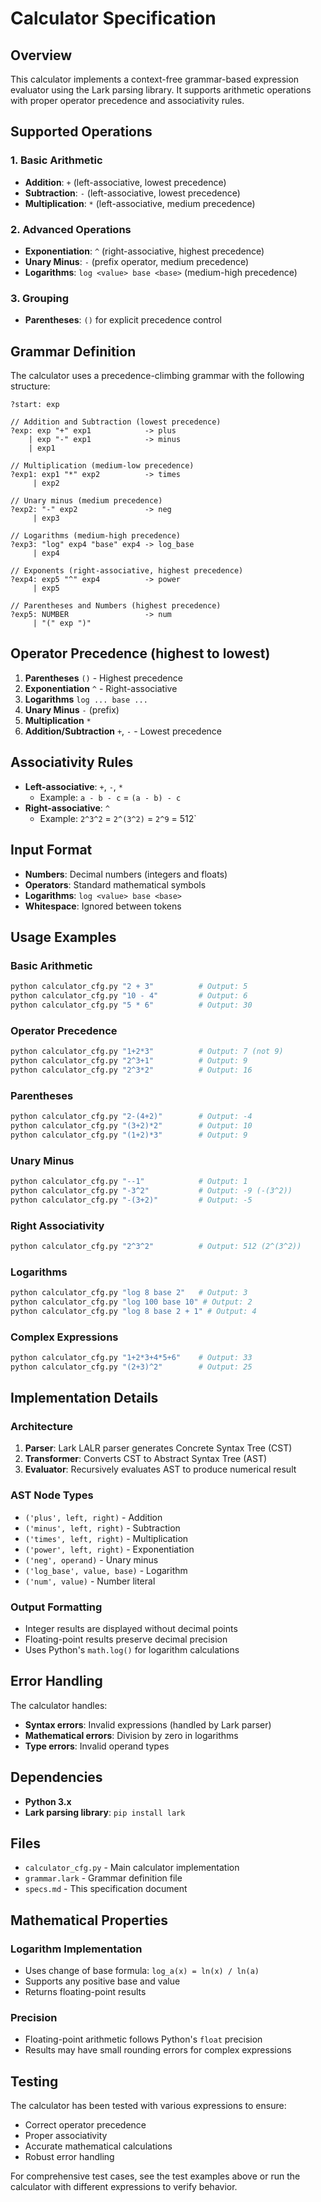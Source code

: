 # Calculator Specification

## Overview

This calculator implements a context-free grammar-based expression evaluator using the Lark parsing library. It supports arithmetic operations with proper operator precedence and associativity rules.

## Supported Operations

### 1. Basic Arithmetic
- **Addition**: `+` (left-associative, lowest precedence)
- **Subtraction**: `-` (left-associative, lowest precedence)  
- **Multiplication**: `*` (left-associative, medium precedence)

### 2. Advanced Operations
- **Exponentiation**: `^` (right-associative, highest precedence)
- **Unary Minus**: `-` (prefix operator, medium precedence)
- **Logarithms**: `log <value> base <base>` (medium-high precedence)

### 3. Grouping
- **Parentheses**: `()` for explicit precedence control

## Grammar Definition

The calculator uses a precedence-climbing grammar with the following structure:

```
?start: exp

// Addition and Subtraction (lowest precedence)
?exp: exp "+" exp1            -> plus
    | exp "-" exp1            -> minus
    | exp1

// Multiplication (medium-low precedence)  
?exp1: exp1 "*" exp2          -> times
     | exp2

// Unary minus (medium precedence)
?exp2: "-" exp2               -> neg
     | exp3

// Logarithms (medium-high precedence)
?exp3: "log" exp4 "base" exp4 -> log_base
     | exp4

// Exponents (right-associative, highest precedence)
?exp4: exp5 "^" exp4          -> power
     | exp5

// Parentheses and Numbers (highest precedence)
?exp5: NUMBER                 -> num
     | "(" exp ")"
```

## Operator Precedence (highest to lowest)

1. **Parentheses** `()` - Highest precedence
2. **Exponentiation** `^` - Right-associative
3. **Logarithms** `log ... base ...`
4. **Unary Minus** `-` (prefix)
5. **Multiplication** `*`
6. **Addition/Subtraction** `+`, `-` - Lowest precedence

## Associativity Rules

- **Left-associative**: `+`, `-`, `*`
  - Example: `a - b - c` = `(a - b) - c`
- **Right-associative**: `^`
  - Example: `2^3^2` = `2^(3^2)` = `2^9` = 512`

## Input Format

- **Numbers**: Decimal numbers (integers and floats)
- **Operators**: Standard mathematical symbols
- **Logarithms**: `log <value> base <base>`
- **Whitespace**: Ignored between tokens

## Usage Examples

### Basic Arithmetic
```bash
python calculator_cfg.py "2 + 3"          # Output: 5
python calculator_cfg.py "10 - 4"         # Output: 6
python calculator_cfg.py "5 * 6"          # Output: 30
```

### Operator Precedence
```bash
python calculator_cfg.py "1+2*3"          # Output: 7 (not 9)
python calculator_cfg.py "2^3+1"          # Output: 9
python calculator_cfg.py "2^3*2"          # Output: 16
```

### Parentheses
```bash
python calculator_cfg.py "2-(4+2)"        # Output: -4
python calculator_cfg.py "(3+2)*2"        # Output: 10
python calculator_cfg.py "(1+2)*3"        # Output: 9
```

### Unary Minus
```bash
python calculator_cfg.py "--1"            # Output: 1
python calculator_cfg.py "-3^2"           # Output: -9 (-(3^2))
python calculator_cfg.py "-(3+2)"         # Output: -5
```

### Right Associativity
```bash
python calculator_cfg.py "2^3^2"          # Output: 512 (2^(3^2))
```

### Logarithms
```bash
python calculator_cfg.py "log 8 base 2"   # Output: 3
python calculator_cfg.py "log 100 base 10" # Output: 2
python calculator_cfg.py "log 8 base 2 + 1" # Output: 4
```

### Complex Expressions
```bash
python calculator_cfg.py "1+2*3+4*5+6"    # Output: 33
python calculator_cfg.py "(2+3)^2"        # Output: 25
```

## Implementation Details

### Architecture
1. **Parser**: Lark LALR parser generates Concrete Syntax Tree (CST)
2. **Transformer**: Converts CST to Abstract Syntax Tree (AST)
3. **Evaluator**: Recursively evaluates AST to produce numerical result

### AST Node Types
- `('plus', left, right)` - Addition
- `('minus', left, right)` - Subtraction  
- `('times', left, right)` - Multiplication
- `('power', left, right)` - Exponentiation
- `('neg', operand)` - Unary minus
- `('log_base', value, base)` - Logarithm
- `('num', value)` - Number literal

### Output Formatting
- Integer results are displayed without decimal points
- Floating-point results preserve decimal precision
- Uses Python's `math.log()` for logarithm calculations

## Error Handling

The calculator handles:
- **Syntax errors**: Invalid expressions (handled by Lark parser)
- **Mathematical errors**: Division by zero in logarithms
- **Type errors**: Invalid operand types

## Dependencies

- **Python 3.x**
- **Lark parsing library**: `pip install lark`

## Files

- `calculator_cfg.py` - Main calculator implementation
- `grammar.lark` - Grammar definition file
- `specs.md` - This specification document

## Mathematical Properties

### Logarithm Implementation
- Uses change of base formula: `log_a(x) = ln(x) / ln(a)`
- Supports any positive base and value
- Returns floating-point results

### Precision
- Floating-point arithmetic follows Python's `float` precision
- Results may have small rounding errors for complex expressions

## Testing

The calculator has been tested with various expressions to ensure:
- Correct operator precedence
- Proper associativity
- Accurate mathematical calculations
- Robust error handling

For comprehensive test cases, see the test examples above or run the calculator with different expressions to verify behavior.